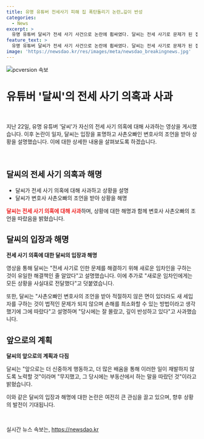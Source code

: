 ```yaml
---
title: 유명 유튜버 전세사기 피해 집 폭탄돌리기 논란…깊이 반성
categories:
  - News
excerpt: >
  유명 유튜버 달씨가 전세 사기 사건으로 논란에 휩싸였다. 달씨는 전세 사기로 문제가 된 집을 다른 세입자에게 넘기려 한 것으로 지적되며 사과했다. 그러나 이에 대한 반발이 일고, 해당 영상을 삭제하고 입장문을 통해 해명했다. 변호사로부터 조언을 받아 새 세입자를 구하는 방법을 선택했으며, 무지했던 점과 깊은 반성을 토로했다. 앞으로는 더 신중하게 행동하여 이러한 일이 재발하지 않도록 노력하겠다고 전했다.
feature_text: >
  유명 유튜버 달씨가 전세 사기 사건으로 논란에 휩싸였다. 달씨는 전세 사기로 문제가 된 집을 다른 세입자에게 넘기려 한 것으로 지적되며 사과했다. 그러나 이에 대한 반발이 일고, 해당 영상을 삭제하고 입장문을 통해 해명했다. 변호사로부터 조언을 받아 새 세입자를 구하는 방법을 선택했으며, 무지했던 점과 깊은 반성을 토로했다. 앞으로는 더 신중하게 행동하여 이러한 일이 재발하지 않도록 노력하겠다고 전했다.
image: 'https://newsdao.kr/res/images/meta/newsdao_breakingnews.jpg'
---
```


<p><img src="https://newsdao.kr/res/images/meta/newsdao_breakingnews.jpg" alt="pcversion 속보" /></p>

<h1>유튜버 '달씨'의 전세 사기 의혹과 사과</h1>

<p data-ke-size="size16">&nbsp;</p>

<p>지난 22일, 유명 유튜버 '달씨'가 자신의 전세 사기 의혹에 대해 사과하는 영상을 게시했습니다. 이후 논란이 일자, 달씨는 입장을 표명하고 사촌오빠인 변호사의 조언을 받아 상황을 설명했습니다. 이에 대한 상세한 내용을 살펴보도록 하겠습니다.</p>

<p data-ke-size="size16">&nbsp;</p>

<h2 data-ke-size="size26">달씨의 전세 사기 의혹과 해명</h2>

<ul>
    <li>달씨가 전세 사기 의혹에 대해 사과하고 상황을 설명</li>
    <li>달씨가 변호사 사촌오빠의 조언을 받아 상황을 해명</li>
</ul>

<p><b><span style="color: #ee2323;">달씨는 전세 사기 의혹에 대해 사과</span></b>하며, 상황에 대한 해명과 함께 변호사 사촌오빠의 조언을 따랐음을 밝혔습니다.</p>

<h2 data-ke-size="size26">달씨의 입장과 해명</h2>

<p><b>전세 사기 의혹에 대한 달씨의 입장과 해명</b></p>

<p>영상을 통해 달씨는 "전세 사기로 인한 문제를 해결하기 위해 새로운 임차인을 구하는 것이 유일한 해결책인 줄 알았다"고 설명했습니다. 이에 추가로 "새로운 임차인에게는 모든 상황을 사실대로 전달했다"고 덧붙였습니다.</p>

<p>또한, 달씨는 "사촌오빠인 변호사의 조언을 받아 적절하지 않은 면이 있더라도 새 세입자를 구하는 것이 법적인 문제가 되지 않으며 손해를 최소화할 수 있는 방법이라고 생각했기에 그에 따랐다"고 설명하며 "당시에는 잘 몰랐고, 깊이 반성하고 있다"고 사과했습니다.</p>

<h2 data-ke-size="size26">앞으로의 계획</h2>

<p><b>달씨의 앞으로의 계획과 다짐</b></p>

<p>달씨는 "앞으로는 더 신중하게 행동하고, 더 많은 배움을 통해 이러한 일이 재발하지 않도록 노력할 것"이라며 "무지했고, 그 당시에는 부동산에서 하는 말을 따랐던 것"이라고 밝혔습니다.</p>

<p>이와 같은 달씨의 입장과 해명에 대한 논란은 여전히 큰 관심을 끌고 있으며, 향후 상황의 발전이 기대됩니다.</p>

<p data-ke-size="size16">&nbsp;</p>
실시간 뉴스 속보는, <a href="https://newsdao.kr" rel="dofollow">https://newsdao.kr</a>


